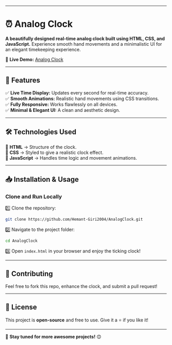 
---

# ⏰ Analog Clock  

**A beautifully designed real-time analog clock built using HTML, CSS, and JavaScript.** Experience smooth hand movements and a minimalistic UI for an elegant timekeeping experience.  

🚀 **Live Demo:** [Analog Clock](https://hemant-giri2004.github.io/AnalogClock/)  


---

## 🎯 Features  
✅ **Live Time Display:** Updates every second for real-time accuracy.  
✅ **Smooth Animations:** Realistic hand movements using CSS transitions.  
✅ **Fully Responsive:** Works flawlessly on all devices.  
✅ **Minimal & Elegant UI:** A clean and aesthetic design.  

---

## 🛠️ Technologies Used  
🔹 **HTML** → Structure of the clock.  
🔹 **CSS** → Styled to give a realistic clock effect.  
🔹 **JavaScript** → Handles time logic and movement animations.  

---

## 📥 Installation & Usage  
### Clone and Run Locally  
1️⃣ Clone the repository:  
   ```sh
   git clone https://github.com/Hemant-Giri2004/AnalogClock.git
   ```
2️⃣ Navigate to the project folder:  
   ```sh
   cd AnalogClock
   ```
3️⃣ Open `index.html` in your browser and enjoy the ticking clock!  

---

## 🌟 Contributing  
Feel free to fork this repo, enhance the clock, and submit a pull request!  

---

## 📜 License  
This project is **open-source** and free to use. Give it a ⭐ if you like it!  

---

🚀 **Stay tuned for more awesome projects!** 😊  
